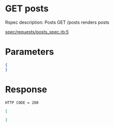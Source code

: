 # GET posts

Rspec description: Posts GET /posts renders posts

[spec/requests/posts_spec.rb:5](/spec/requests/posts_spec.rb#L5)

# Parameters

```json
{
}
```

# Response

```
HTTP CODE = 200
```

```json
[

]
```
